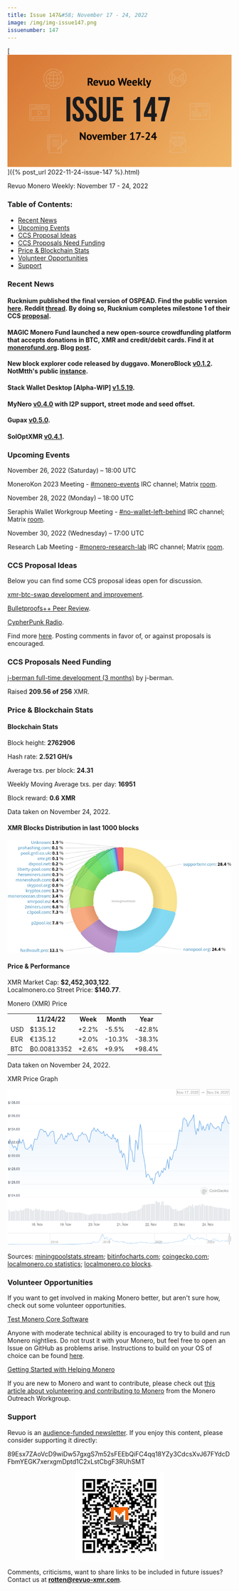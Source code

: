 ```yaml
---
title: Issue 147&#58; November 17 - 24, 2022
image: /img/img-issue147.png
issuenumber: 147
---
```

[<img src="/img/img-issue147.png" alt="Revuo Monero Weekly #147 Slide" class="img-lead">]({% post_url 2022-11-24-issue-147 %}.html)

<p class="text-lead">Revuo Monero Weekly: November 17 - 24, 2022</p>
<!--more-->

<h3>Table of Contents:</h3>
<ul class="contents">
    <li><a href="#news">Recent News</a></li>
    <li><a href="#events">Upcoming Events</a></li>
    <li><a href="#ideas">CCS Proposal Ideas</a></li>
    <li><a href="#proposals">CCS Proposals Need Funding</a></li>
    <li><a href="#stats">Price & Blockchain Stats</a></li>
    <li><a href="#volunteer">Volunteer Opportunities</a></li>
    <li><a href="#support">Support</a></li>
</ul>

<h3 id="news">Recent News</h3>

<div class="newsbyte">
    <h4>Rucknium published the final version of OSPEAD. Find the public version <a href="https://raw.githubusercontent.com/Rucknium/OSPEAD/main/OSPEAD-Fully-Specified-Estimation-Plan-PUBLIC.pdf" target="_blank">here</a>. Reddit <a href="https://teddit.adminforge.de/r/Monero/comments/yyohle/progress_report_on_ospead_fortifying_monero/" target="_blank">thread</a>. By doing so, Rucknium completes milestone 1 of their CCS <a href="https://repo.getmonero.org/monero-project/ccs-proposals/-/merge_requests/255" target="_blank">proposal</a>.</h4>
</div>

<div class="newsbyte">
    <h4>MAGIC Monero Fund launched a new open-source crowdfunding platform that accepts donations in BTC, XMR and credit/debit cards. Find it at <a href="https://monerofund.org/" target="_blank">monerofund.org</a>. Blog <a href="https://magicgrants.org/MAGIC-Monero-Fund-Launches-FOSS-Crowdfunding-Platform/" target="_blank">post</a>.</h4>
</div>

<div class="newsbyte">
    <h4>New block explorer code released by duggavo. MoneroBlock <a href="https://github.com/duggavo/MoneroBlock/releases/tag/v0.1.2" target="_blank">v0.1.2</a>. NotMtth's public <a href="https://moneroblock.notmtth.xyz/" target="_blank">instance</a>.</h4>
</div>

<div class="newsbyte">
    <h4>Stack Wallet Desktop [Alpha-WIP] <a href="https://github.com/cypherstack/stack_wallet/releases/tag/build_0091" target="_blank">v1.5.19</a>.</h4>
</div>

<div class="newsbyte">
    <h4>MyNero <a href="https://mynero.net/download/" target="_blank">v0.4.0</a> with I2P support, street mode and seed offset.</h4>
</div>

<div class="newsbyte">
    <h4>Gupax <a href="https://github.com/hinto-janaiyo/gupax/releases/tag/v0.5.0" target="_blank">v0.5.0</a>.</h4>
</div>

<div class="newsbyte">
    <h4>SolOptXMR <a href="https://github.com/mj-xmr/SolOptXMR/releases/tag/v0.4.1" target="_blank">v0.4.1</a>.</h4>
</div>

<h3 id="events">Upcoming Events</h3>

<div class="event">
    <p class="date" markdown="1">November 26, 2022 (Saturday) – 18:00 UTC</p>
    <p markdown="1">MoneroKon 2023 Meeting - <a href="irc://irc.libera.chat/#monero-events" target="_blank">#monero-events</a> IRC channel; Matrix <a href="https://matrix.to/#/#monero-events:monero.social" target="_blank">room</a>.</p>
</div>

<div class="event">
    <p class="date" markdown="1">November 28, 2022 (Monday) – 18:00 UTC</p>
    <p markdown="1">Seraphis Wallet Workgroup Meeting - <a href="irc://irc.libera.chat/#no-wallet-left-behind" target="_blank">#no-wallet-left-behind</a> IRC channel; Matrix <a href="https://matrix.to/#/#no-wallet-left-behind-2:haveno.network" target="_blank">room</a>.</p>
</div>

<div class="event">
    <p class="date" markdown="1">November 30, 2022 (Wednesday) – 17:00 UTC</p>
    <p markdown="1">Research Lab Meeting - <a href="irc://irc.libera.chat/#monero-research-lab" target="_blank">#monero-research-lab</a> IRC channel; Matrix <a href="https://matrix.to/#/#monero-research-lab:monero.social" target="_blank">room</a>.</p>
</div>

<h3 id="ideas">CCS Proposal Ideas</h3>

<p>Below you can find some CCS proposal ideas open for discussion.</p>

<div class="proposal">
<p><a href="https://repo.getmonero.org/monero-project/ccs-proposals/-/merge_requests/355" target="_blank">xmr-btc-swap development and improvement</a>.</p>
</div>

<div class="proposal">
<p><a href="https://repo.getmonero.org/monero-project/ccs-proposals/-/merge_requests/358" target="_blank">Bulletproofs++ Peer Review</a>.</p>
</div>

<div class="proposal">
<p><a href="https://repo.getmonero.org/monero-project/ccs-proposals/-/merge_requests/357" target="_blank">CypherPunk Radio</a>.</p>
</div>

<div class="proposal">
<p>Find more <a href="https://ccs.getmonero.org/ideas/" target="_blank">here</a>. Posting comments in favor of, or against proposals is encouraged.</p>
</div>

<h3 id="proposals">CCS Proposals Need Funding</h3>

<div class="proposal">
    <p><a href="https://ccs.getmonero.org/proposals/j-berman-3months-full-time-4.html" target="_blank">j-berman full-time development (3 months)</a> by j-berman.</p>
    <p>Raised <b>209.56 of 256</b> XMR.</p>
</div>

<h3 id="stats">Price & Blockchain Stats</h3>

<h4 class="stat">Blockchain Stats</h4>

<div class="bcstats">
    <p>Block height: <b>2762906</b></p>
    <p>Hash rate: <b>2.521 GH/s</b></p>
    <p>Average txs. per block: <b>24.31</b></p>
    <p>Weekly Moving Average txs. per day: <b>16951</b></p>
    <p>Block reward: <b>0.6 XMR</b></p>
</div>
<p class="note">Data taken on November 24, 2022.</p>

<h4 class="stat">XMR Blocks Distribution in last 1000 blocks</h4>
<p><img src="/img/hashrate-pool-distribution-1124.png" alt="Hashrate Pool Distribution Pie Chart"/></p>

<h4 class="stat" id="price-stat">Price & Performance</h4>

<div class="price-intro">XMR Market Cap: <b>$2,452,303,122</b>.<br/>Localmonero.co Street Price: <b>$140.77</b>.</div>

<p class="table-title">Monero (XMR) Price</p>
<table class="price-table">
  <tr class="row1">
    <th></th>
    <th>11/24/22</th>
    <th>Week</th>
    <th>Month</th>
    <th>Year</th>
  </tr>
  <tr>
    <td data-th="XMR to">USD</td>
    <td data-th="11/24/22">$135.12</td>
    <td data-th="Week" class="green">+2.2%</td>
    <td data-th="Month" class="red">-5.5%</td>
    <td data-th="Year" class="red">-42.8%</td>
  </tr>
  <tr class="row3">
    <td data-th="XMR to">EUR</td>
    <td data-th="11/24/22">€135.12</td>
    <td data-th="Week" class="green">+2.0%</td>
    <td data-th="Month" class="red">-10.3%</td>
    <td data-th="Year" class="red">-38.3%</td>
  </tr>
  <tr>
    <td data-th="XMR to">BTC</td>
    <td data-th="11/24/22">₿0.00813352</td>
    <td data-th="Week" class="green">+2.6%</td>
    <td data-th="Month" class="green">+9.9%</td>
    <td data-th="Year" class="green">+98.4%</td>
  </tr>
</table>
<p class="note">Data taken on November 24, 2022.</p>

<p class="table-title">XMR Price Graph</p>

![XMR Price Graph 11/17/22-11/24/22](/img/weekly-chart-1124.png "XMR Price Graph 11/17/22-11/24/22")

Sources: <a href="https://miningpoolstats.stream/monero" target="_blank">miningpoolstats.stream</a>; <a href="https://bitinfocharts.com/monero/" target="_blank">bitinfocharts.com</a>; <a href="https://www.coingecko.com/en/coins/monero" target="_blank">coingecko.com</a>; <a href="https://localmonero.co/statistics" target="_blank">localmonero.co statistics</a>; <a href="https://localmonero.co/blocks" target="_blank">localmonero.co blocks</a>.

<h3 id="volunteer">Volunteer Opportunities</h3>

<p>If you want to get involved in making Monero better, but aren't sure how, check out some volunteer opportunities.</p>

<div class="newsbyte">
    <p class="date"><a href="https://github.com/monero-project/monero" target="_blank">Test Monero Core Software</a></p>
    <p>Anyone with moderate technical ability is encouraged to try to build and run Monero nightlies. Do not trust it with your Monero, but feel free to open an Issue on GitHub as problems arise. Instructions to build on your OS of choice can be found <a href="https://github.com/monero-project/monero#compiling-monero-from-source" target="_blank">here</a>. </p>
</div>

<div class="newsbyte">
    <p class="date"><a href="https://github.com/monero-project/monero" target="_blank">Getting Started with Helping Monero</a></p>
    <p>If you are new to Monero and want to contribute, please check out <a href="https://www.monerooutreach.org/stories/getting-started-helping-monero.php" target="_blank">this article about volunteering and contributing to Monero</a> from the Monero Outreach Workgroup. </p>
</div>

<h3 id="support">Support</h3>

<p markdown="1">Revuo is an <a href="https://revuo-xmr.com/support/">audience-funded newsletter</a>. If you enjoy this content, please consider supporting it directly:</p>

<p class="address" markdown="1">89Esx7ZAoVcD9wiDw57gxgS7m52sFEEbQiFC4qq18YZy3CdcsXvJ67FYdcDFbmYEGK7xerxgmDptd1C2xLstCbgF3RUhSMT</p>

<p><center><a href="monero:89Esx7ZAoVcD9wiDw57gxgS7m52sFEEbQiFC4qq18YZy3CdcsXvJ67FYdcDFbmYEGK7xerxgmDptd1C2xLstCbgF3RUhSMT" class="qr"><img src="/img/donate-monero.jpg" style="max-width: 200px;"/></a></center></p>

Comments, criticisms, want to share links to be included in future issues? Contact us at **rotten@revuo-xmr.com**.

